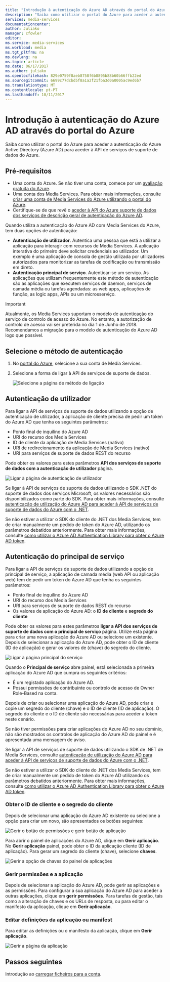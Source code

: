 ```yaml
---
title: "Introdução à autenticação do Azure AD através do portal do Azure | Microsoft Docs"
description: "Saiba como utilizar o portal do Azure para aceder a autenticação do Azure Active Directory (Azure AD) para consumir API de serviços de suporte de dados do Azure."
services: media-services
documentationcenter: 
author: Juliako
manager: cfowler
editor: 
ms.service: media-services
ms.workload: media
ms.tgt_pltfrm: na
ms.devlang: na
ms.topic: article
ms.date: 06/17/2017
ms.author: juliako
ms.openlocfilehash: 829e0759f8aeb8758f6b8895b88b60b66ffb22ed
ms.sourcegitcommit: 6699c77dcbd5f8a1a2f21fba3d0a0005ac9ed6b7
ms.translationtype: MT
ms.contentlocale: pt-PT
ms.lasthandoff: 10/11/2017
---
```

# <a name="get-started-with-azure-ad-authentication-by-using-the-azure-portal"></a>Introdução à autenticação do Azure AD através do portal do Azure

Saiba como utilizar o portal do Azure para aceder a autenticação do Azure Active Directory (Azure AD) para aceder à API de serviços de suporte de dados do Azure.

## <a name="prerequisites"></a>Pré-requisitos

- Uma conta do Azure. Se não tiver uma conta, comece por um [avaliação gratuita do Azure](https://azure.microsoft.com/pricing/free-trial/). 
- Uma conta dos Media Services. Para obter mais informações, consulte [criar uma conta de Media Services do Azure utilizando o portal do Azure](media-services-portal-create-account.md).
- Certifique-se de que revê o [aceder à API do Azure suporte de dados dos serviços de descrição geral de autenticação do Azure AD](media-services-use-aad-auth-to-access-ams-api.md). 

Quando utiliza a autenticação do Azure AD com Media Services do Azure, tem duas opções de autenticação:

- **Autenticação de utilizador**. Autentica uma pessoa que está a utilizar a aplicação para interagir com recursos de Media Services. A aplicação interativa do primeiro deve solicitar credenciais ao utilizador. Um exemplo é uma aplicação de consola de gestão utilizada por utilizadores autorizados para monitorizar as tarefas de codificação ou transmissão em direto. 
- **Autenticação principal de serviço**. Autenticar-se um serviço. As aplicações que utilizam frequentemente este método de autenticação são as aplicações que executem serviços de daemon, serviços de camada média ou tarefas agendadas: as web apps, aplicações de função, as logic apps, APIs ou um microsserviço.

> [!IMPORTANT]
> Atualmente, os Media Services suportam o modelo de autenticação do serviço de controlo de acesso do Azure. No entanto, a autorização de controlo de acesso vai ser preterida no dia 1 de Junho de 2018. Recomendamos a migração para o modelo de autenticação do Azure AD logo que possível.

## <a name="select-the-authentication-method"></a>Selecione o método de autenticação

1. No [portal do Azure](https://portal.azure.com/), selecione a sua conta de Media Services.
2. Selecione a forma de ligar à API de serviços de suporte de dados.

    ![Selecione a página de método de ligação](./media/media-services-portal-get-started-with-aad/media-services-portal-get-started01.png)

## <a name="user-authentication"></a>Autenticação de utilizador

Para ligar a API de serviços de suporte de dados utilizando a opção de autenticação de utilizador, a aplicação de cliente precisa de pedir um token do Azure AD que tenha os seguintes parâmetros:  

* Ponto final de inquilino do Azure AD
* URI do recurso dos Media Services
* ID de cliente da aplicação de Media Services (nativo) 
* URI de redirecionamento da aplicação de Media Services (nativo) 
* URI para serviços de suporte de dados REST do recurso

Pode obter os valores para estes parâmetros **API dos serviços de suporte de dados com a autenticação de utilizador** página. 

![Ligar à página de autenticação de utilizador](./media/media-services-portal-get-started-with-aad/media-services-portal-get-started02.png)

Se ligar à API de serviços de suporte de dados utilizando o SDK .NET do suporte de dados dos serviços Microsoft, os valores necessários são disponibilizados como parte do SDK. Para obter mais informações, consulte [autenticação de utilização do Azure AD para aceder à API de serviços de suporte de dados do Azure com o .NET](media-services-dotnet-get-started-with-aad.md).

Se não estiver a utilizar o SDK do cliente do .NET dos Media Services, tem de criar manualmente um pedido de token do Azure AD, utilizando os parâmetros debatidos anteriormente. Para obter mais informações, consulte [como utilizar o Azure AD Authentication Library para obter o Azure AD token](../active-directory/develop/active-directory-authentication-libraries.md).

## <a name="service-principal-authentication"></a>Autenticação do principal de serviço

Para ligar a API de serviços de suporte de dados utilizando a opção de principal de serviço, a aplicação de camada média (web API ou aplicação web) tem de pedir um token do Azure AD que tenha os seguintes parâmetros:  

* Ponto final de inquilino do Azure AD
* URI do recurso dos Media Services 
* URI para serviços de suporte de dados REST do recurso
* Os valores de aplicação do Azure AD: o **ID de cliente** e **segredo do cliente**

Pode obter os valores para estes parâmetros **ligar a API dos serviços de suporte de dados com o principal de serviço** página. Utilize esta página para criar uma nova aplicação do Azure AD ou selecione um existente. Depois de selecionar a aplicação do Azure AD, pode obter o ID de cliente (ID de aplicação) e gerar os valores de (chave) do segredo do cliente. 

![Ligar à página principal do serviço](./media/media-services-portal-get-started-with-aad/media-services-portal-get-started04.png)

Quando o **Principal de serviço** abre painel, está selecionada a primeira aplicação do Azure AD que cumpra os seguintes critérios:

- É um registado aplicação do Azure AD.
- Possui permissões de contribuinte ou controlo de acesso de Owner Role-Based na conta.

Depois de criar ou selecionar uma aplicação do Azure AD, pode criar e copie um segredo do cliente (chave) e o ID de cliente (ID de aplicação). O segredo do cliente e o ID de cliente são necessárias para aceder a token neste cenário.

Se não tiver permissões para criar aplicações do Azure AD no seu domínio, não são mostrados os controlos de aplicação do Azure AD do painel e é apresentada uma mensagem de aviso.

Se ligar à API de serviços de suporte de dados utilizando o SDK de .NET de Media Services, consulte [autenticação de utilização do Azure AD para aceder à API de serviços de suporte de dados do Azure com o .NET](media-services-dotnet-get-started-with-aad.md).

Se não estiver a utilizar o SDK do cliente do .NET dos Media Services, tem de criar manualmente um pedido de token do Azure AD utilizando os parâmetros debatidos anteriormente. Para obter mais informações, consulte [como utilizar o Azure AD Authentication Library para obter o Azure AD token](../active-directory/develop/active-directory-authentication-libraries.md).

### <a name="get-the-client-id-and-client-secret"></a>Obter o ID de cliente e o segredo do cliente

Depois de selecionar uma aplicação do Azure AD existente ou selecione a opção para criar um novo, são apresentados os botões seguintes:

![Gerir o botão de permissões e gerir botão de aplicação](./media/media-services-portal-get-started-with-aad/media-services-portal-manage.png)

Para abrir o painel de aplicações do Azure AD, clique em **Gerir aplicação**. No **Gerir aplicação** painel, pode obter o ID da aplicação cliente (ID de aplicação). Para gerar um segredo do cliente (chave), selecione **chaves**.

![Gerir a opção de chaves do painel de aplicações](./media/media-services-portal-get-started-with-aad/media-services-portal-get-started06.png) 

### <a name="manage-permissions-and-the-application"></a>Gerir permissões e a aplicação

Depois de selecionar a aplicação do Azure AD, pode gerir as aplicações e as permissões. Para configurar a sua aplicação do Azure AD para aceder a outras aplicações, clique em **gerir permissões**. Para tarefas de gestão, tais como a alteração de chaves e os URLs de resposta, ou para editar o manifesto da aplicação, clique em **Gerir aplicação**.

### <a name="edit-the-apps-settings-or-manifest"></a>Editar definições da aplicação ou manifest

Para editar as definições ou o manifesto da aplicação, clique em **Gerir aplicação**.

![Gerir a página da aplicação](./media/media-services-portal-get-started-with-aad/media-services-portal-get-started05.png)

## <a name="next-steps"></a>Passos seguintes

Introdução ao [carregar ficheiros para a conta](media-services-portal-upload-files.md).

